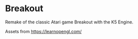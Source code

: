 # Breakout
Remake of the classic Atari game Breakout with the K5 Engine.

Assets from https://learnopengl.com/
